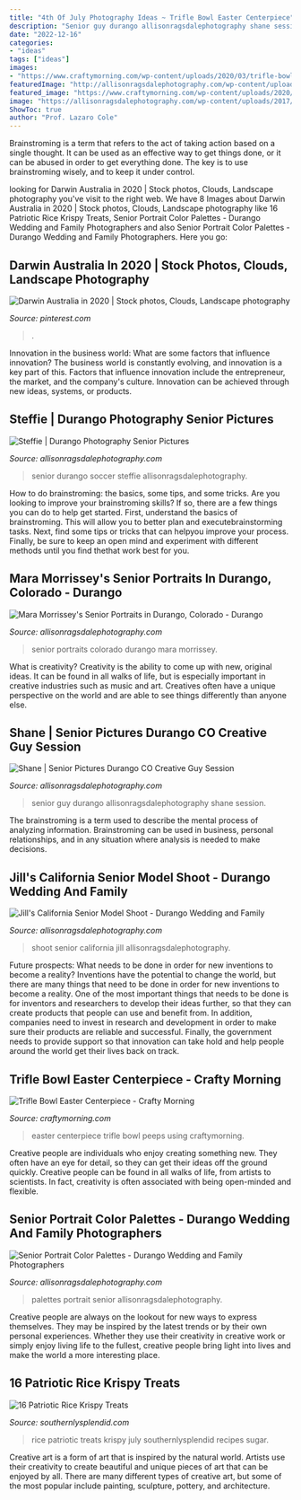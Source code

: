 ```yaml
---
title: "4th Of July Photography Ideas ~ Trifle Bowl Easter Centerpiece"
description: "Senior guy durango allisonragsdalephotography shane session"
date: "2022-12-16"
categories:
- "ideas"
tags: ["ideas"]
images:
- "https://www.craftymorning.com/wp-content/uploads/2020/03/trifle-bowl-easter-centerpiece.jpg"
featuredImage: "http://allisonragsdalephotography.com/wp-content/uploads/2013/05/allisonragsdalephotography-11.jpg"
featured_image: "https://www.craftymorning.com/wp-content/uploads/2020/03/trifle-bowl-easter-centerpiece.jpg"
image: "https://allisonragsdalephotography.com/wp-content/uploads/2017/11/DSC3283-2.jpg"
ShowToc: true
author: "Prof. Lazaro Cole"
---
```



Brainstroming is a term that refers to the act of taking action based on a single thought. It can be used as an effective way to get things done, or it can be abused in order to get everything done. The key is to use brainstroming wisely, and to keep it under control.

	

		
looking for Darwin Australia in 2020 | Stock photos, Clouds, Landscape photography you've visit to the right web. We have 8 Images about Darwin Australia in 2020 | Stock photos, Clouds, Landscape photography like 16 Patriotic Rice Krispy Treats, Senior Portrait Color Palettes - Durango Wedding and Family Photographers and also Senior Portrait Color Palettes - Durango Wedding and Family Photographers. Here you go:
		
    
## Darwin Australia In 2020 | Stock Photos, Clouds, Landscape Photography

<img loading=lazy src="https://i.pinimg.com/736x/52/e9/2f/52e92f4cd79f8d2c5deaf23cca20f94f.jpg" onerror="this.onerror=null;this.src='https://tse2.mm.bing.net/th?id=OIP._cSneRWxUV-T294GNvrzBQHaFx&amp;pid=15.1';" alt="Darwin Australia in 2020 | Stock photos, Clouds, Landscape photography">

_Source: pinterest.com_

>. 

	

Innovation in the business world: What are some factors that influence innovation?
The business world is constantly evolving, and innovation is a key part of this. Factors that influence innovation include the entrepreneur, the market, and the company's culture. Innovation can be achieved through new ideas, systems, or products.

    
## Steffie | Durango Photography Senior Pictures

<img loading=lazy src="http://allisonragsdalephotography.com/wp-content/uploads/2013/05/allisonragsdalephotography-11.jpg" onerror="this.onerror=null;this.src='https://tse4.mm.bing.net/th?id=OIP.ZEzp4iK0rZP84jD_ZeQsTAHaLI&amp;pid=15.1';" alt="Steffie | Durango Photography Senior Pictures">

_Source: allisonragsdalephotography.com_

>senior durango soccer steffie allisonragsdalephotography. 

	

How to do brainstroming: the basics, some tips, and some tricks.
Are you looking to improve your brainstroming skills? If so, there are a few things you can do to help get started. First, understand the basics of brainstroming. This will allow you to better plan and executebrainstorming tasks. Next, find some tips or tricks that can helpyou improve your process. Finally, be sure to keep an open mind and experiment with different methods until you find thethat work best for you.

    
## Mara Morrissey&#039;s Senior Portraits In Durango, Colorado - Durango

<img loading=lazy src="https://allisonragsdalephotography.com/wp-content/uploads/2017/11/DSC3283-2.jpg" onerror="this.onerror=null;this.src='https://tse4.mm.bing.net/th?id=OIP.HC9id4EuYiZd1BQ9MFv6WAHaLG&amp;pid=15.1';" alt="Mara Morrissey&#039;s Senior Portraits in Durango, Colorado - Durango">

_Source: allisonragsdalephotography.com_

>senior portraits colorado durango mara morrissey. 

	

What is creativity?
Creativity is the ability to come up with new, original ideas. It can be found in all walks of life, but is especially important in creative industries such as music and art. Creatives often have a unique perspective on the world and are able to see things differently than anyone else.

    
## Shane | Senior Pictures Durango CO Creative Guy Session

<img loading=lazy src="https://allisonragsdalephotography.com/wp-content/uploads/2013/07/allisonragsdalephotography-7208.jpg" onerror="this.onerror=null;this.src='https://tse2.mm.bing.net/th?id=OIP.yogdnQDo5MDy8HG7eYrjIQHaE7&amp;pid=15.1';" alt="Shane | Senior Pictures Durango CO Creative Guy Session">

_Source: allisonragsdalephotography.com_

>senior guy durango allisonragsdalephotography shane session. 

	

The brainstroming is a term used to describe the mental process of analyzing information. Brainstroming can be used in business, personal relationships, and in any situation where analysis is needed to make decisions.

    
## Jill&#039;s California Senior Model Shoot - Durango Wedding And Family

<img loading=lazy src="https://allisonragsdalephotography.com/wp-content/uploads/2015/03/DSC0776.jpg" onerror="this.onerror=null;this.src='https://tse2.mm.bing.net/th?id=OIP.dTIBkQQusrdrQiy_N3g3LAHaLI&amp;pid=15.1';" alt="Jill&#039;s California Senior Model Shoot - Durango Wedding and Family">

_Source: allisonragsdalephotography.com_

>shoot senior california jill allisonragsdalephotography. 

	

Future prospects: What needs to be done in order for new inventions to become a reality?
Inventions have the potential to change the world, but there are many things that need to be done in order for new inventions to become a reality. One of the most important things that needs to be done is for inventors and researchers to develop their ideas further, so that they can create products that people can use and benefit from. In addition, companies need to invest in research and development in order to make sure their products are reliable and successful. Finally, the government needs to provide support so that innovation can take hold and help people around the world get their lives back on track.

    
## Trifle Bowl Easter Centerpiece - Crafty Morning

<img loading=lazy src="https://www.craftymorning.com/wp-content/uploads/2020/03/trifle-bowl-easter-centerpiece.jpg" onerror="this.onerror=null;this.src='https://tse3.mm.bing.net/th?id=OIP.eB23eEcBSVY_QJxlJp5t3wHaLH&amp;pid=15.1';" alt="Trifle Bowl Easter Centerpiece - Crafty Morning">

_Source: craftymorning.com_

>easter centerpiece trifle bowl peeps using craftymorning. 

	

Creative people are individuals who enjoy creating something new. They often have an eye for detail, so they can get their ideas off the ground quickly. Creative people can be found in all walks of life, from artists to scientists. In fact, creativity is often associated with being open-minded and flexible.

    
## Senior Portrait Color Palettes - Durango Wedding And Family Photographers

<img loading=lazy src="https://allisonragsdalephotography.com/wp-content/uploads/2014/01/Senior9.jpg" onerror="this.onerror=null;this.src='https://tse1.mm.bing.net/th?id=OIP.KPHXSfVMdbKwvFqAJ1XyUQHaHa&amp;pid=15.1';" alt="Senior Portrait Color Palettes - Durango Wedding and Family Photographers">

_Source: allisonragsdalephotography.com_

>palettes portrait senior allisonragsdalephotography. 

	

Creative people are always on the lookout for new ways to express themselves. They may be inspired by the latest trends or by their own personal experiences. Whether they use their creativity in creative work or simply enjoy living life to the fullest, creative people bring light into lives and make the world a more interesting place.

    
## 16 Patriotic Rice Krispy Treats

<img loading=lazy src="https://www.southernlysplendid.com/wp-content/uploads/2018/06/ricekrispies.jpg" onerror="this.onerror=null;this.src='https://tse2.mm.bing.net/th?id=OIP.6s2LQD3v-48Y89UR-lUr3QHaK7&amp;pid=15.1';" alt="16 Patriotic Rice Krispy Treats">

_Source: southernlysplendid.com_

>rice patriotic treats krispy july southernlysplendid recipes sugar. 

	

Creative art is a form of art that is inspired by the natural world. Artists use their creativity to create beautiful and unique pieces of art that can be enjoyed by all. There are many different types of creative art, but some of the most popular include painting, sculpture, pottery, and architecture.

